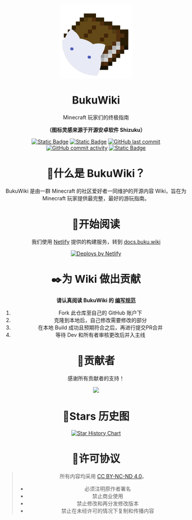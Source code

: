 <div align="center">
  <div>
    <img src="./static/img/logo.svg" alt="BukuWiki Logo" height="200" width="200"/>
  </div>

# BukuWiki

Minecraft 玩家们的终极指南

**（图标灵感来源于开源安卓软件 Shizuku）**

</div>

<p>

</p>

<p align="center">
  <a href="https://docusaurus.io/"><img alt="Static Badge" src="https://img.shields.io/badge/Build-Docusaurus-3ECC5F?style=flat-square&logo=docusaurus"></a>
  <a href="https://creativecommons.org/licenses/by-nc-sa/4.0/deed.en"><img alt="Static Badge" src="https://img.shields.io/badge/License-CC_BY--NC--SA_4.0-ED592F?style=flat-square&logo=creativecommons"></a>
  <a href="https://github.com/Moralts/BukuWiki/commits/main/"><img alt="GitHub last commit" src="https://img.shields.io/github/last-commit/Moralts/BukuWiki?style=flat-square&logo=github"></a>
  <a href="https://github.com/Moralts/BukuWiki/commits/main/"><img alt="GitHub commit activity" src="https://img.shields.io/github/commit-activity/m/Moralts/BukuWiki?style=flat-square&logo=github"></a>
  <a href="https://pages.cloudflare.com/"><img alt="Static Badge" src="https://img.shields.io/badge/Action-CloudFlare_Pages-F38020?style=flat-square&logo=cloudflarepages"></a>
</p>

<div align="center">
<h1 align="center">🤔什么是 BukuWiki？</h1>

BukuWiki 是由一群 Minecraft 的社区爱好者一同维护的开源内容 Wiki，旨在为 Minecraft 玩家提供最完整，最好的游玩指南。

<h1 align="center">📖开始阅读</h1>

我们使用 [Netlify](https://www.netlify.com/) 提供的构建服务，转到 [docs.buku.wiki](https://docs.buku.wiki/)

<a href="https://www.netlify.com">
  <img src="https://www.netlify.com/assets/badges/netlify-badge-color-accent.svg" alt="Deploys by Netlify" />
</a>

<h1 align="center">✒️为 Wiki 做出贡献</h1>

**请认真阅读 BukuWiki 的 [编写规范](https://docs.buku.wiki/write-specifications)**

1. Fork 此仓库至自己的 GitHub 账户下
2. 克隆到本地后，自己修改需要修改的部分
3. 在本地 Build 成功且预期符合之后，再进行提交PR合并
4. 等待 Dev 和所有者审核更改后并入主线

<h1 align="center">🌸贡献者</h1>

感谢所有贡献者的支持！

<a href="https://github.com/Moralts/BukuWiki/graphs/contributors">
  <img src="https://contrib.rocks/image?repo=Moralts/Bukuwiki" />
</a>

<h1 align="center">🌟Stars 历史图</h1>

[![Star History Chart](https://api.star-history.com/svg?repos=Moralts/BukuWiki&type=Date)](https://www.star-history.com/#Moralts/BukuWiki&Date)

<h1 align="center">📄许可协议</h1>

> 所有内容均采用 [CC BY-NC-ND 4.0](https://creativecommons.org/licenses/by-nc-nd/4.0/deed.zh)。
>
> - 必须注明原作者署名
> - 禁止商业使用
> - 禁止修改和再分发修改版本
> - 禁止在未经许可的情况下复制和传播内容

</div>
